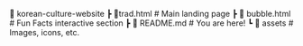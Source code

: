 📁 korean-culture-website
 ┣ 📄trad.html       # Main landing page
 ┣ 📄 bubble.html     # Fun Facts interactive section
 ┣ 📄 README.md         # You are here!
 ┗ 📁 assets            # Images, icons, etc.
